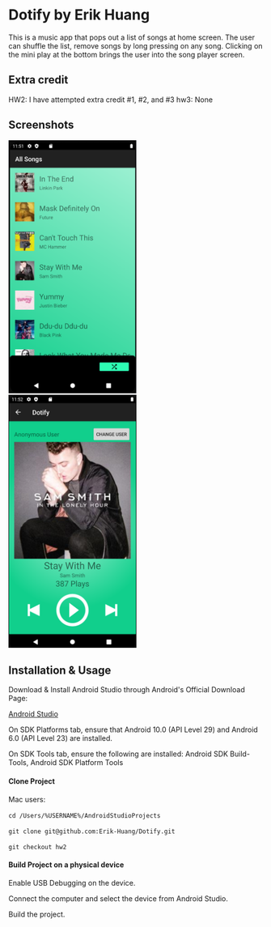 
# Dotify by Erik Huang

This is a music app that pops out a list of songs at home screen. The user can shuffle the list, remove songs by long pressing on any song. Clicking on the mini play at the bottom brings the user into the song player screen.

## Extra credit
HW2: I have attempted extra credit #1, #2, and #3
hw3: None

## Screenshots
<img src="./songList.PNG" alt="Screenshot of the song list screen" height="500" />
<img src="./songPlayer.PNG" alt="Screenshot of the song player screen" height="500" />

## Installation & Usage

Download & Install Android Studio through Android's Official Download Page:

[Android Studio](https://developer.android.com/studio)

On SDK Platforms tab, ensure that Android 10.0 (API Level 29) and Android 6.0 (API Level 23) are installed.

On SDK Tools tab, ensure the following are installed: Android SDK Build-Tools, Android SDK Platform Tools

#### Clone Project

Mac users:

`cd /Users/%USERNAME%/AndroidStudioProjects`

`git clone git@github.com:Erik-Huang/Dotify.git`

`git checkout hw2`

#### Build Project on a physical device

Enable USB Debugging on the device.

Connect the computer and select the device from Android Studio.

Build the project.
